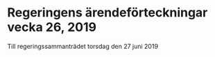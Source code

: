 # Regeringens ärendeförteckningar vecka 26, 2019

Till regeringssammanträdet torsdag den 27 juni 2019
